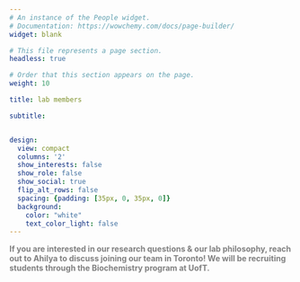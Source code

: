 ```yaml
---
# An instance of the People widget.
# Documentation: https://wowchemy.com/docs/page-builder/
widget: blank

# This file represents a page section.
headless: true

# Order that this section appears on the page.
weight: 10

title: lab members

subtitle:


design:
  view: compact
  columns: '2'
  show_interests: false
  show_role: false
  show_social: true
  flip_alt_rows: false
  spacing: {padding: [35px, 0, 35px, 0]}
  background:
    color: "white"
    text_color_light: false
---
```


<p align="justified" style="color:gray;"><b>If you are interested in our research questions & our lab philosophy, reach out to Ahilya to discuss joining our team in Toronto! We will be recruiting students through the Biochemistry program at UofT.</b></p>
